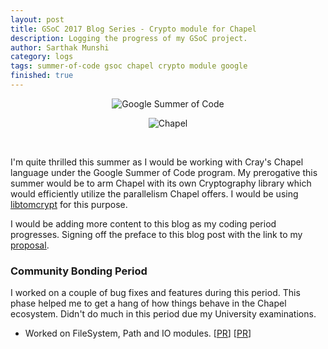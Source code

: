 ```yaml
---
layout: post
title: GSoC 2017 Blog Series - Crypto module for Chapel
description: Logging the progress of my GSoC project.
author: Sarthak Munshi
category: logs
tags: summer-of-code gsoc chapel crypto module google
finished: true
---
```


<p align="center">
  <img alt="Google Summer of Code" src="https://musescore.org/sites/musescore.org/files/Capture%20d%27e%CC%81cran%202016-03-01%2009.48.11.png"/>
</p>

<p align="center">
  <img alt="Chapel" src="https://upload.wikimedia.org/wikipedia/en/c/c0/Cray_Chapel_Logo.png"/>
</p>
<br />

I'm quite thrilled this summer as I would be working with Cray's Chapel language under the Google Summer of Code program. My prerogative this summer would be to arm Chapel with its own Cryptography library which would efficiently utilize the parallelism Chapel offers. I would be using <u><a href="http://www.libtom.net/LibTomCrypt/">libtomcrypt</a></u> for this purpose.

I would be adding more content to this blog as my coding period progresses. Signing off the preface to this blog post with the link to my <u><a href="https://storage.googleapis.com/summerofcode-prod.appspot.com/gsoc/core_project/doc/4894007705468928_1491160173_GSoC17-Chapel-SarthakMunshi-ProjectProposal.pdf?Expires=1494501331&GoogleAccessId=summerofcode-prod%40appspot.gserviceaccount.com&Signature=WRkAxB9bc9O5R5%2ByjFUfoVzYi7bFuTOMXoJWfMBplT%2Fll1QSlmQmS8taR96sNq6QbP5Ksya5ZeuG5DwYbPad06%2BbKsQjfWf1%2Fl3o67KZxLxYBOtlaptL4Ah5ePzT6zP3S1Xkos2UuHHQym5eQUPTk5yEuxbhvaLtqDY4Ekjxwuq0XwTgn1abuPmJS3SLxNLZM%2FAtqbHdFu1S%2F8%2FvsT0RQLkL3vQJXMcJkUWEPpsAAxhqNtpQCgker7MhPdTfAJ0AWz2s5HsrspIlR%2BITeemSGW4C2R6Iy3CuysaPphqzuSzx5CaGZ0qZMXFOjobWqZFa9AipVfnuIy0uan6NUJj7lg%3D%3D">proposal</a></u>.

### Community Bonding Period

I worked on a couple of bug fixes and features during this period. This phase helped me to get a hang of how things behave in the Chapel ecosystem. Didn't do much in this period due my University examinations.

* Worked on FileSystem, Path and IO modules. [<a href="http://www.libtom.net/LibTomCrypt/">PR</a>] [<a href="http://www.libtom.net/LibTomCrypt/">PR</a>]
